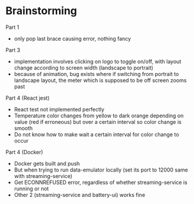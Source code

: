 # Brainstorming

Part 1
 - only pop last brace causing error, nothing fancy

Part 3
 - implementation involves clicking on logo to toggle on/off, with layout change according to screen width (landscape to portrait)
 - because of animation, bug exists where if switching from portrait to landscape layout, the meter which is supposed to be off screen zooms past

Part 4 (React jest)
 - React test not implemented perfectly
 - Temperature color changes from yellow to dark orange depending on value (red if erroneous) but over a certain interval so color change is smooth
 - Do not know how to make wait a certain interval for color change to occur

Part 4 (Docker)
 - Docker gets built and push
 - But when trying to run data-emulator locally (set its port to 12000 same with streaming-service)
 - Get ECONNREFUSED error, regardless of whether streaming-service is running or not
 - Other 2 (streaming-service and battery-ui) works fine
